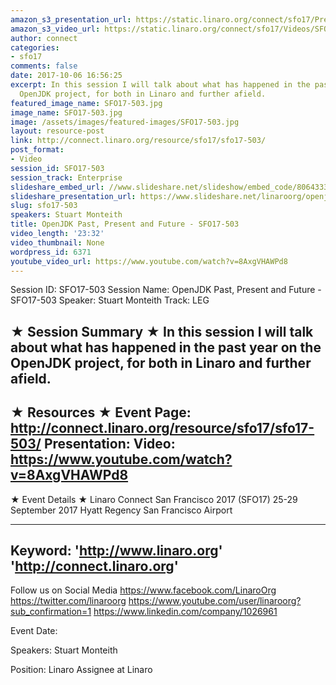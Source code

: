 ```yaml
---
amazon_s3_presentation_url: https://static.linaro.org/connect/sfo17/Presentations/SFO17-503%20OpenJDK%20Past%2C%20Present%20%26%20Future.pdf
amazon_s3_video_url: https://static.linaro.org/connect/sfo17/Videos/SFO17-503%20-%20OpenJDK%20Past%252C%20Present%20and%20Future.mp4
author: connect
categories:
- sfo17
comments: false
date: 2017-10-06 16:56:25
excerpt: In this session I will talk about what has happened in the past year on the
  OpenJDK project, for both in Linaro and further afield.
featured_image_name: SFO17-503.jpg
image_name: SFO17-503.jpg
image: /assets/images/featured-images/SFO17-503.jpg
layout: resource-post
link: http://connect.linaro.org/resource/sfo17/sfo17-503/
post_format:
- Video
session_id: SFO17-503
session_track: Enterprise
slideshare_embed_url: //www.slideshare.net/slideshow/embed_code/80643332
slideshare_presentation_url: https://www.slideshare.net/linaroorg/openjdk-past-present-and-future-sfo17503
slug: sfo17-503
speakers: Stuart Monteith
title: OpenJDK Past, Present and Future - SFO17-503
video_length: '23:32'
video_thumbnail: None
wordpress_id: 6371
youtube_video_url: https://www.youtube.com/watch?v=8AxgVHAWPd8
---
```


Session ID: SFO17-503
Session Name: OpenJDK Past, Present and Future - SFO17-503
Speaker: Stuart Monteith
Track: LEG

★ Session Summary ★
In this session I will talk about what has happened in the past year on the OpenJDK project, for both in Linaro and further afield.
---------------------------------------------------
★ Resources ★
Event Page: http://connect.linaro.org/resource/sfo17/sfo17-503/
Presentation:
Video: https://www.youtube.com/watch?v=8AxgVHAWPd8
---------------------------------------------------

★ Event Details ★
Linaro Connect San Francisco 2017 (SFO17)
25-29 September 2017
Hyatt Regency San Francisco Airport

---------------------------------------------------
Keyword:
'http://www.linaro.org'
'http://connect.linaro.org'
---------------------------------------------------
Follow us on Social Media
https://www.facebook.com/LinaroOrg
https://twitter.com/linaroorg
https://www.youtube.com/user/linaroorg?sub_confirmation=1
https://www.linkedin.com/company/1026961

Event Date:

Speakers: Stuart Monteith

Position: Linaro Assignee at Linaro